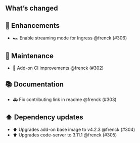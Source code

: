## What’s changed

## 🚀 Enhancements

- 🏎 Enable streaming mode for Ingress @frenck (#306)

## 🧰 Maintenance

- 🚀 Add-on CI improvements @frenck (#302)

## 📚 Documentation

- 🚑 Fix contributing link in readme @frenck (#303)

## ⬆️ Dependency updates

- ⬆️ Upgrades add-on base image to v4.2.3 @frenck (#304)
- ⬆️ Upgrades code-server to 3.11.1 @frenck (#305)
